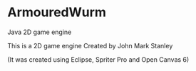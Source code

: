 # ArmouredWurm
Java 2D game engine


This is a 2D game engine Created by John Mark Stanley

(It was created using Eclipse, Spriter Pro and Open Canvas 6)
